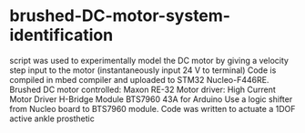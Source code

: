 # brushed-DC-motor-system-identification
script was used to experimentally model the DC motor by giving a velocity step input to the motor (instantaneously input 24 V to terminal)
Code is compiled in mbed compiler and uploaded to STM32 Nucleo-F446RE. 
Brushed DC motor controlled: Maxon RE-32 
Motor driver: High Current Motor Driver H-Bridge Module BTS7960 43A for Arduino Use a logic shifter from Nucleo board to BTS7960 module. 
Code was written to actuate a 1DOF active ankle prosthetic
